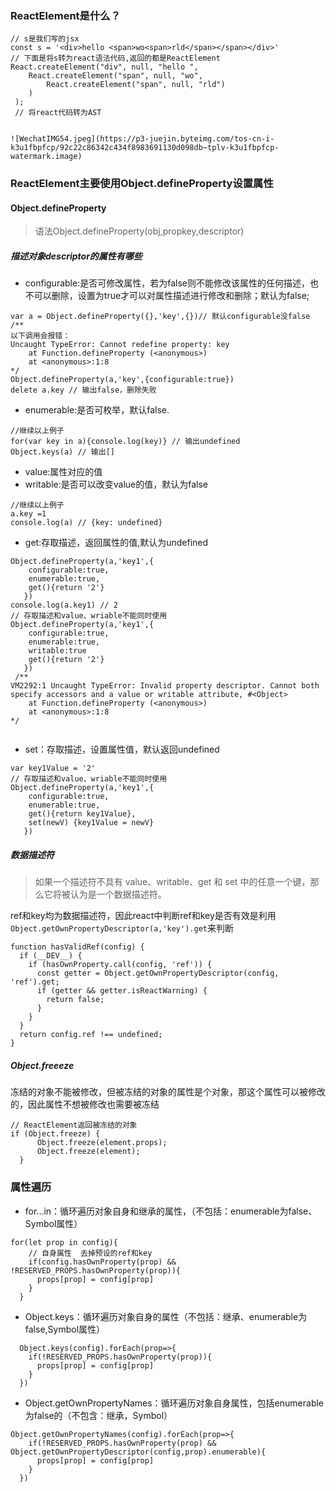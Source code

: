 ### ReactElement是什么？
```
// s是我们写的jsx
const s = '<div>hello <span>wo<span>rld</span></span></div>'
// 下面是将s转为react语法代码,返回的都是ReactElement
React.createElement("div", null, "hello ",
    React.createElement("span", null, "wo", 
        React.createElement("span", null, "rld")
    )
 );
 // 将react代码转为AST
 

![WechatIMG54.jpeg](https://p3-juejin.byteimg.com/tos-cn-i-k3u1fbpfcp/92c22c86342c434f8983691130d098db~tplv-k3u1fbpfcp-watermark.image)
```
### ReactElement主要使用Object.defineProperty设置属性
#### Object.defineProperty
> 语法Object.defineProperty(obj,propkey,descriptor)
##### 描述对象descriptor的属性有哪些
* configurable:是否可修改属性，若为false则不能修改该属性的任何描述，也不可以删除，设置为true才可以对属性描述进行修改和删除；默认为false;
```
var a = Object.defineProperty({},'key',{})// 默认configurable没false
/**
以下调用会报错：
Uncaught TypeError: Cannot redefine property: key
    at Function.defineProperty (<anonymous>)
    at <anonymous>:1:8
*/
Object.defineProperty(a,'key',{configurable:true})
delete a.key // 输出false，删除失败

```
* enumerable:是否可枚举，默认false.
```
//继续以上例子
for(var key in a){console.log(key)} // 输出undefined
Object.keys(a) // 输出[]
```
* value:属性对应的值
* writable:是否可以改变value的值，默认为false
```
//继续以上例子
a.key =1 
console.log(a) // {key: undefined}
```
* get:存取描述，返回属性的值,默认为undefined
```
Object.defineProperty(a,'key1',{
    configurable:true,
    enumerable:true,
    get(){return '2'}
   })
console.log(a.key1) // 2
// 存取描述和value、wriable不能同时使用
Object.defineProperty(a,'key1',{
    configurable:true,
    enumerable:true,
    writable:true
    get(){return '2'}
   })
 /**
VM2292:1 Uncaught TypeError: Invalid property descriptor. Cannot both specify accessors and a value or writable attribute, #<Object>
    at Function.defineProperty (<anonymous>)
    at <anonymous>:1:8
*/


```
* set：存取描述，设置属性值，默认返回undefined
```
var key1Value = '2'
// 存取描述和value、wriable不能同时使用
Object.defineProperty(a,'key1',{
    configurable:true,
    enumerable:true,
    get(){return key1Value},
    set(newV) {key1Value = newV}
   })
```
##### 数据描述符
> 如果一个描述符不具有 value、writable、get 和 set 中的任意一个键，那么它将被认为是一个数据描述符。

ref和key均为数据描述符，因此react中判断ref和key是否有效是利用```Object.getOwnPropertyDescriptor(a,'key').get```来判断
```
function hasValidRef(config) {
  if (__DEV__) {
    if (hasOwnProperty.call(config, 'ref')) {
      const getter = Object.getOwnPropertyDescriptor(config, 'ref').get;
      if (getter && getter.isReactWarning) {
        return false;
      }
    }
  }
  return config.ref !== undefined;
}
```
##### Object.freeeze
冻结的对象不能被修改，但被冻结的对象的属性是个对象，那这个属性可以被修改的，因此属性不想被修改也需要被冻结
```
// ReactElement返回被冻结的对象
if (Object.freeze) {
      Object.freeze(element.props);
      Object.freeze(element);
  }
```
### 属性遍历
* for...in：循环遍历对象自身和继承的属性，（不包括：enumerable为false、Symbol属性）
```
for(let prop in config){
    // 自身属性  去掉预设的ref和key
    if(config.hasOwnProperty(prop) && !RESERVED_PROPS.hasOwnProperty(prop)){
      props[prop] = config[prop]
    }
  }
```
* Object.keys：循环遍历对象自身的属性（不包括：继承、enumerable为false,Symbol属性）
```
  Object.keys(config).forEach(prop=>{
    if(!RESERVED_PROPS.hasOwnProperty(prop)){
      props[prop] = config[prop]
    }
  })
```
* Object.getOwnPropertyNames：循环遍历对象自身属性，包括enumerable为false的（不包含：继承，Symbol）
```
Object.getOwnPropertyNames(config).forEach(prop=>{
    if(!RESERVED_PROPS.hasOwnProperty(prop) && Object.getOwnPropertyDescriptor(config,prop).enumerable){
      props[prop] = config[prop]
    }
  })
```